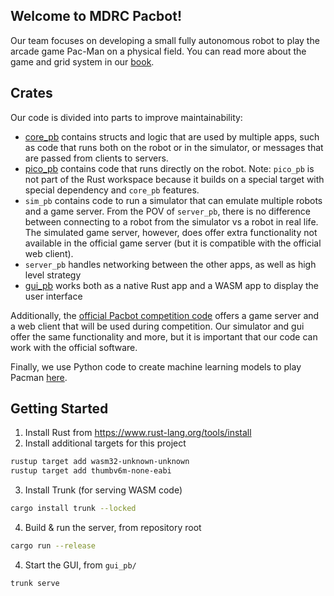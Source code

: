 ## Welcome to MDRC Pacbot!

Our team focuses on developing a small fully autonomous robot to play the arcade game Pac-Man on a physical field.
You can read more about the game and grid system in our [book](https://rit-mdrc.github.io/mdrc-pacbot/).

## Crates

Our code is divided into parts to improve maintainability:

- [core_pb](https://rit-mdrc.github.io/mdrc-pacbot/api/core_pb/) contains structs and logic that are used by multiple
  apps, such as code that runs both on the robot or in the simulator, or messages that are passed from clients to
  servers.
- [pico_pb](pico_pb/README.md) contains code that runs directly on the robot. Note: `pico_pb` is not part of the Rust
  workspace because it builds on a special target with special dependency and `core_pb` features.
- `sim_pb` contains code to run a simulator that can emulate multiple robots and a game server. From the POV of
  `server_pb`,
  there is no difference between connecting to a robot from the simulator vs a robot in real life. The simulated game
  server, however,
  does offer extra functionality not available in the official game server (but it is compatible with the official web
  client).
- `server_pb` handles networking between the other apps, as well as high level strategy
- [gui_pb](gui_pb/README.md) works both as a native Rust app and a WASM app to display the user interface

Additionally, the [official Pacbot competition code](https://github.com/Pacbot-Competition/Pacbot-2) offers a game
server and a web
client that will be used during competition. Our simulator and gui offer the same functionality and more, but it is
important
that our code can work with the official software.

Finally, we use Python code to create machine learning models to play
Pacman [here](https://github.com/qxzcode/pacbot-rl).

## Getting Started

1. Install Rust from https://www.rust-lang.org/tools/install
2. Install additional targets for this project

```bash
rustup target add wasm32-unknown-unknown
rustup target add thumbv6m-none-eabi
```

3. Install Trunk (for serving WASM code)

```bash
cargo install trunk --locked
```

4. Build & run the server, from repository root

```bash
cargo run --release
```

4. Start the GUI, from `gui_pb/`

```bash
trunk serve
```
